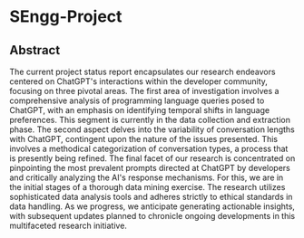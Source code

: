 # SEngg-Project

## Abstract
The current project status report encapsulates our research endeavors centered on ChatGPT's interactions within the developer community, focusing on three pivotal areas. The first area of investigation involves a comprehensive analysis of programming language queries posed to ChatGPT, with an emphasis on identifying temporal shifts in language preferences. This segment is currently in the data collection and extraction phase. The second aspect delves into the variability of conversation lengths with ChatGPT, contingent upon the nature of the issues presented. This involves a methodical categorization of conversation types, a process that is presently being refined. The final facet of our research is concentrated on pinpointing the most prevalent prompts directed at ChatGPT by developers and critically analyzing the AI's response mechanisms. For this, we are in the initial stages of a thorough data mining exercise. The research utilizes sophisticated data analysis tools and adheres strictly to ethical standards in data handling. As we progress, we anticipate generating actionable insights, with subsequent updates planned to chronicle ongoing developments in this multifaceted research initiative. 
